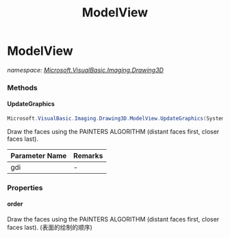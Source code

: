 ﻿---
title: ModelView
---

# ModelView
_namespace: [Microsoft.VisualBasic.Imaging.Drawing3D](N-Microsoft.VisualBasic.Imaging.Drawing3D.html)_





### Methods

#### UpdateGraphics
```csharp
Microsoft.VisualBasic.Imaging.Drawing3D.ModelView.UpdateGraphics(System.Drawing.Graphics)
```
Draw the faces using the PAINTERS ALGORITHM (distant faces first, closer faces last).

|Parameter Name|Remarks|
|--------------|-------|
|gdi|-|



### Properties

#### order
Draw the faces using the PAINTERS ALGORITHM (distant faces first, closer faces last).
 (表面的绘制的顺序)
